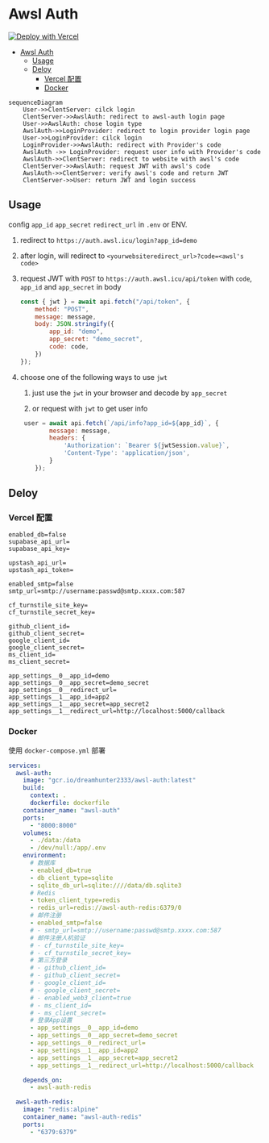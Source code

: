 # Awsl Auth

[![Deploy with Vercel](https://vercel.com/button)](https://vercel.com/new/clone?repository-url=https://github.com/dreamhunter2333/awsl-auth)

- [Awsl Auth](#awsl-auth)
  - [Usage](#usage)
  - [Deloy](#deloy)
    - [Vercel 配置](#vercel-配置)
    - [Docker](#docker)

```mermaid
sequenceDiagram
    User->>ClentServer: cilck login
    ClentServer->>AwslAuth: redirect to awsl-auth login page
    User->>AwslAuth: chose login type
    AwslAuth->>LoginProvider: redirect to login provider login page
    User->>LoginProvider: cilck login
    LoginProvider->>AwslAuth: redirect with Provider's code
    AwslAuth ->> LoginProvider: request user info with Provider's code
    AwslAuth->>ClentServer: redirect to website with awsl's code
    ClentServer->>AwslAuth: request JWT with awsl's code
    AwslAuth->>ClentServer: verify awsl's code and return JWT
    ClentServer->>User: return JWT and login success
```

## Usage

config `app_id` `app_secret` `redirect_url` in `.env` or ENV.

1. redirect to `https://auth.awsl.icu/login?app_id=demo`

2. after login, will redirect to `<yourwebsiteredirect_url>?code=<awsl's code>`

3. request JWT with `POST` to `https://auth.awsl.icu/api/token` with `code`, `app_id` and `app_secret` in body

    ```js
    const { jwt } = await api.fetch("/api/token", {
        method: "POST",
        message: message,
        body: JSON.stringify({
            app_id: "demo",
            app_secret: "demo_secret",
            code: code,
        })
    });
    ```

4. choose one of the following ways to use `jwt`
   1. just use the `jwt` in your browser and decode by `app_secret`

   2. or request with `jwt` to get user info

    ```js
     user = await api.fetch(`/api/info?app_id=${app_id}`, {
            message: message,
            headers: {
                'Authorization': `Bearer ${jwtSession.value}`,
                'Content-Type': 'application/json',
            }
        });
     ```

## Deloy

### Vercel 配置

```dotenv
enabled_db=false
supabase_api_url=
supabase_api_key=

upstash_api_url=
upstash_api_token=

enabled_smtp=false
smtp_url=smtp://username:passwd@smtp.xxxx.com:587

cf_turnstile_site_key=
cf_turnstile_secret_key=

github_client_id=
github_client_secret=
google_client_id=
google_client_secret=
ms_client_id=
ms_client_secret=

app_settings__0__app_id=demo
app_settings__0__app_secret=demo_secret
app_settings__0__redirect_url=
app_settings__1__app_id=app2
app_settings__1__app_secret=app_secret2
app_settings__1__redirect_url=http://localhost:5000/callback
```

### Docker

使用 `docker-compose.yml` 部署

```yaml
services:
  awsl-auth:
    image: "gcr.io/dreamhunter2333/awsl-auth:latest"
    build:
      context: .
      dockerfile: dockerfile
    container_name: "awsl-auth"
    ports:
      - "8000:8000"
    volumes:
      - ./data:/data
      - /dev/null:/app/.env
    environment:
      # 数据库
      - enabled_db=true
      - db_client_type=sqlite
      - sqlite_db_url=sqlite:////data/db.sqlite3
      # Redis
      - token_client_type=redis
      - redis_url=redis://awsl-auth-redis:6379/0
      # 邮件注册
      - enabled_smtp=false
      # - smtp_url=smtp://username:passwd@smtp.xxxx.com:587
      # 邮件注册人机验证
      # - cf_turnstile_site_key=
      # - cf_turnstile_secret_key=
      # 第三方登录
      # - github_client_id=
      # - github_client_secret=
      # - google_client_id=
      # - google_client_secret=
      # - enabled_web3_client=true
      # - ms_client_id=
      # - ms_client_secret=
      # 登录App设置
      - app_settings__0__app_id=demo
      - app_settings__0__app_secret=demo_secret
      - app_settings__0__redirect_url=
      - app_settings__1__app_id=app2
      - app_settings__1__app_secret=app_secret2
      - app_settings__1__redirect_url=http://localhost:5000/callback

    depends_on:
      - awsl-auth-redis

  awsl-auth-redis:
    image: "redis:alpine"
    container_name: "awsl-auth-redis"
    ports:
      - "6379:6379"
```
